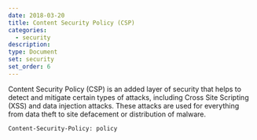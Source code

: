 ```yaml
---
date: 2018-03-20
title: Content Security Policy (CSP)
categories:
  - security
description:
type: Document
set: security
set_order: 6
---
```


Content Security Policy (CSP) is an added layer of security that helps to detect and mitigate certain types of attacks, including Cross Site Scripting (XSS) and data injection attacks. These attacks are used for everything from data theft to site defacement or distribution of malware.

`Content-Security-Policy: policy`
